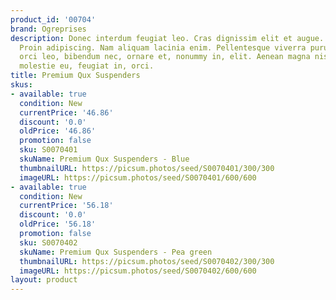 ```yaml
---
product_id: '00704'
brand: Ogreprises
description: Donec interdum feugiat leo. Cras dignissim elit et augue. Mauris eu est.
  Proin adipiscing. Nam aliquam lacinia enim. Pellentesque viverra purus. Praesent
  orci leo, bibendum nec, ornare et, nonummy in, elit. Aenean magna nisl, mollis quis,
  molestie eu, feugiat in, orci.
title: Premium Qux Suspenders
skus:
- available: true
  condition: New
  currentPrice: '46.86'
  discount: '0.0'
  oldPrice: '46.86'
  promotion: false
  sku: S0070401
  skuName: Premium Qux Suspenders - Blue
  thumbnailURL: https://picsum.photos/seed/S0070401/300/300
  imageURL: https://picsum.photos/seed/S0070401/600/600
- available: true
  condition: New
  currentPrice: '56.18'
  discount: '0.0'
  oldPrice: '56.18'
  promotion: false
  sku: S0070402
  skuName: Premium Qux Suspenders - Pea green
  thumbnailURL: https://picsum.photos/seed/S0070402/300/300
  imageURL: https://picsum.photos/seed/S0070402/600/600
layout: product
---
```

